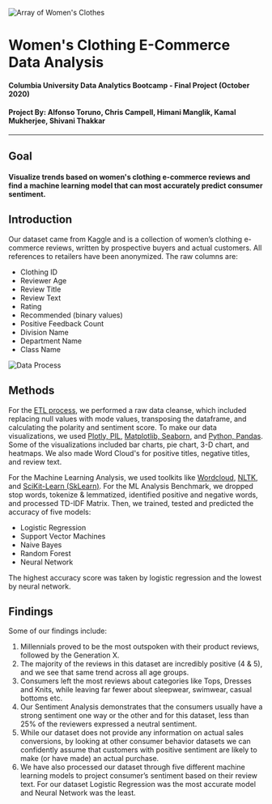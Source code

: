 ![Array of Women's Clothes](Images/Womens_Clothes)

# Women's Clothing E-Commerce Data Analysis

#### Columbia University Data Analytics Bootcamp - Final Project (October 2020) 
#### Project By: Alfonso Toruno, Chris Campell, Himani Manglik, Kamal Mukherjee, Shivani Thakkar
--------------------------------------------------------------------------------------------------
## Goal
#### Visualize trends based on women's clothing e-commerce reviews and find a machine learning model that can most accurately predict consumer sentiment.

## Introduction
Our dataset came from Kaggle and is a collection of women’s clothing e-commerce reviews, written by prospective buyers and actual customers. All references to retailers have been anonymized. The raw columns are:

* Clothing ID
* Reviewer Age
* Review Title
* Review Text
* Rating
* Recommended (binary values)
* Positive Feedback Count
* Division Name
* Department Name
* Class Name

![Data Process](Images/data_cleaning)

## Methods
For the <ins>ETL process</ins>, we performed a raw data cleanse, which included replacing null values with mode values, transposing the dataframe, and calculating the polarity and sentiment score. 
To make our data visualizations, we used <ins>Plotly, PIL</ins>, <ins>Matplotlib, Seaborn</ins>, and <ins>Python, Pandas</ins>. Some of the visualizations included bar charts, pie chart, 3-D chart, and heatmaps. We also made Word Cloud's for positive titles, negative titles, and review text. 

For the Machine Learning Analysis, we used toolkits like <ins>Wordcloud</ins>, <ins>NLTK</ins>, and <ins>SciKit-Learn (SkLearn)</ins>. For the ML Analysis Benchmark, we dropped stop words, tokenize & lemmatized, identified positive and negative words, and processed TD-IDF Matrix. Then, we trained, tested and predicted the accuracy of five models:

* Logistic Regression
* Support Vector Machines
* Naive Bayes
* Random Forest
* Neural Network

The highest accuracy score was taken by logistic regression and the lowest by neural network.

## Findings

Some of our findings include: 

1. Millennials proved to be the most outspoken with their product reviews, followed by the Generation X. 
2. The majority of the reviews in this dataset are incredibly positive (4 & 5), and we see that same trend across all age groups.
3. Consumers left the most reviews about categories like Tops, Dresses and Knits, while leaving far fewer about sleepwear, swimwear, casual bottoms etc.
4. Our Sentiment Analysis demonstrates that the consumers usually have a strong sentiment one way or the other and for this dataset, less than 25% of the reviewers expressed a neutral sentiment. 
5. While our dataset does not provide any information on actual sales conversions, by looking at other consumer behavior datasets we can confidently assume that customers with positive sentiment are likely to make (or have made) an actual purchase.
6. We have also processed our dataset through five different machine learning models to project consumer’s sentiment based on their review text. For our dataset Logistic Regression was the most accurate model and Neural Network was the least.








